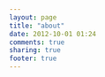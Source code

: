 ```yaml
---
layout: page
title: "about"
date: 2012-10-01 01:24
comments: true
sharing: true
footer: true
---
```

